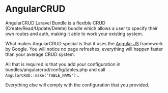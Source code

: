 AngularCRUD
===========

AngularCRUD Laravel Bundle is a flexible CRUD (Create/Read/Update/Delete) bundle which allows a user to specify their own routes and auth, making it able to work your existing system.

What makes AngularCRUD special is that it uses the [Angular JS](http://www.angularjs.org "Angular JS") framework by Google. You will notice no page refreshes, everything will happen faster than your average CRUD system.

All that is required is that you add your configuration in bundles/angularcrud/config/tables.php and call `AngularCRUD::make('TABLE_NAME');`.

Everything else will comply with the configuration that you provided.